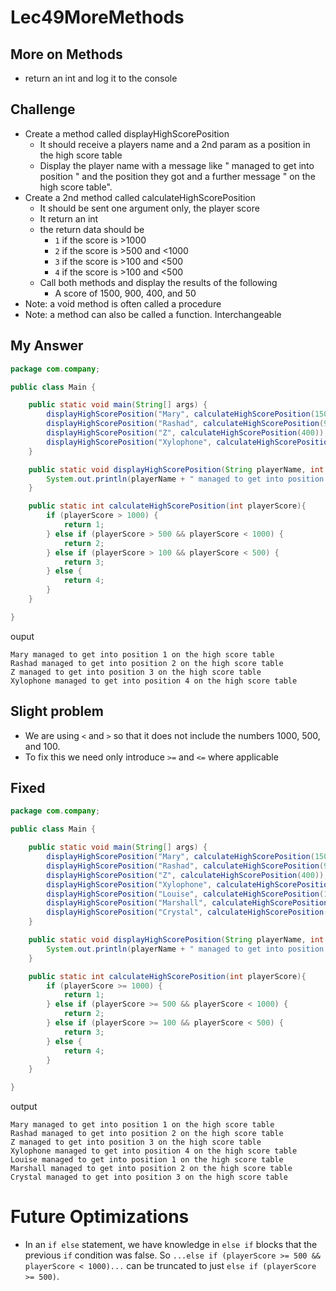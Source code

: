 # Lec49MoreMethods

## More on Methods
* return an int and log it to the console


## Challenge
* Create a method called displayHighScorePosition
  * It should receive a players name and a 2nd param as a position in the high score table
  * Display the player name with a message like " managed to get into position " and the position they got and a further message " on the high score table".
* Create a 2nd method called calculateHighScorePosition
  * It should be sent one argument only, the player score
  * It return an int
  * the return data should be
    * `1` if the score is >1000
    * `2` if the score is >500 and <1000
    * `3` if the score is >100 and <500
    * `4` if the score is >100 and <500
  * Call both methods and display the results of the following
    * A score of 1500, 900, 400, and 50
* Note: a void method is often called a procedure
* Note: a method can also be called a function. Interchangeable

## My Answer

```java
package com.company;

public class Main {

    public static void main(String[] args) {
        displayHighScorePosition("Mary", calculateHighScorePosition(1500));
        displayHighScorePosition("Rashad", calculateHighScorePosition(900));
        displayHighScorePosition("Z", calculateHighScorePosition(400));
        displayHighScorePosition("Xylophone", calculateHighScorePosition(50));
    }

    public static void displayHighScorePosition(String playerName, int postionHighScoreTable) {
        System.out.println(playerName + " managed to get into position " + postionHighScoreTable + " on the high score table");
    }

    public static int calculateHighScorePosition(int playerScore){
        if (playerScore > 1000) {
            return 1;
        } else if (playerScore > 500 && playerScore < 1000) {
            return 2;
        } else if (playerScore > 100 && playerScore < 500) {
            return 3;
        } else {
            return 4;
        }
    }

}
```
ouput
```
Mary managed to get into position 1 on the high score table
Rashad managed to get into position 2 on the high score table
Z managed to get into position 3 on the high score table
Xylophone managed to get into position 4 on the high score table
```

## Slight problem
* We are using `<` and `>` so that it does not include the numbers 1000, 500, and 100.
* To fix this we need only introduce `>=` and `<=` where applicable

## Fixed
```java
package com.company;

public class Main {

    public static void main(String[] args) {
        displayHighScorePosition("Mary", calculateHighScorePosition(1500));
        displayHighScorePosition("Rashad", calculateHighScorePosition(900));
        displayHighScorePosition("Z", calculateHighScorePosition(400));
        displayHighScorePosition("Xylophone", calculateHighScorePosition(50));
        displayHighScorePosition("Louise", calculateHighScorePosition(1000));
        displayHighScorePosition("Marshall", calculateHighScorePosition(500));
        displayHighScorePosition("Crystal", calculateHighScorePosition(100));
    }

    public static void displayHighScorePosition(String playerName, int postionHighScoreTable) {
        System.out.println(playerName + " managed to get into position " + postionHighScoreTable + " on the high score table");
    }

    public static int calculateHighScorePosition(int playerScore){
        if (playerScore >= 1000) {
            return 1;
        } else if (playerScore >= 500 && playerScore < 1000) {
            return 2;
        } else if (playerScore >= 100 && playerScore < 500) {
            return 3;
        } else {
            return 4;
        }
    }

}
```
output
```
Mary managed to get into position 1 on the high score table
Rashad managed to get into position 2 on the high score table
Z managed to get into position 3 on the high score table
Xylophone managed to get into position 4 on the high score table
Louise managed to get into position 1 on the high score table
Marshall managed to get into position 2 on the high score table
Crystal managed to get into position 3 on the high score table
```

# Future Optimizations
* In an `if else` statement, we have knowledge in `else if` blocks that the previous `if` condition was false. So `...else if (playerScore >= 500 && playerScore < 1000)...` can be truncated to just `else if (playerScore >= 500)`.

